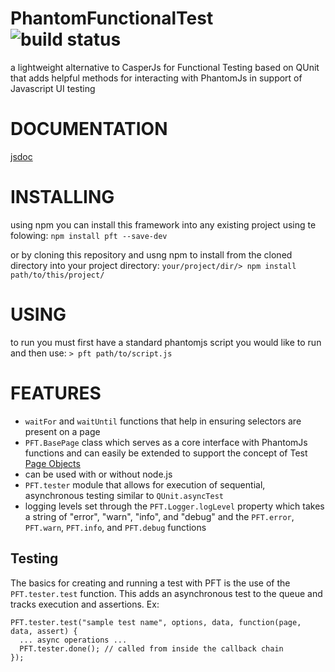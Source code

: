 # PhantomFunctionalTest ![build status](https://travis-ci.org/bicarbon8/PhantomFunctionalTest.svg)
a lightweight alternative to CasperJs for Functional Testing based on QUnit that adds helpful methods for interacting with PhantomJs in support of Javascript UI testing

# DOCUMENTATION
[jsdoc](https://rawgit.com/bicarbon8/PhantomFunctionalTest/master/dist/doc/index.html)

# INSTALLING
using npm you can install this framework into any existing project using te folowing:
```npm install pft --save-dev```

or by cloning this repository and usng npm to install from the cloned directory into your project directory:
```your/project/dir/> npm install path/to/this/project/```

# USING
to run you must first have a standard phantomjs script you would like to run and then use:
```> pft path/to/script.js```

# FEATURES
- ```waitFor``` and ```waitUntil``` functions that help in ensuring selectors are present on a page
- ```PFT.BasePage``` class which serves as a core interface with PhantomJs functions and can easily be extended to support the concept of Test [Page Objects](https://code.google.com/p/selenium/wiki/PageObjects)
- can be used with or without node.js
- ```PFT.tester``` module that allows for execution of sequential, asynchronous testing similar to ```QUnit.asyncTest```
- logging levels set through the ```PFT.Logger.logLevel``` property which takes a string of "error", "warn", "info", and "debug" and the ```PFT.error```, ```PFT.warn```, ```PFT.info```, and ```PFT.debug``` functions

## Testing
The basics for creating and running a test with PFT is the use of the ```PFT.tester.test``` function. This adds an asynchronous test to the queue and tracks execution and assertions.
Ex:
```
PFT.tester.test("sample test name", options, data, function(page, data, assert) {
  ... async operations ...
  PFT.tester.done(); // called from inside the callback chain
});
```
